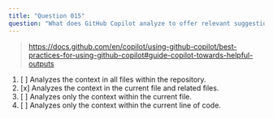 ```yaml
---
title: "Question 015"
question: "What does GitHub Copilot analyze to offer relevant suggestions as you are developing new code?"
---
```



> https://docs.github.com/en/copilot/using-github-copilot/best-practices-for-using-github-copilot#guide-copilot-towards-helpful-outputs
1. [ ] Analyzes the context in all files within the repository.
1. [x] Analyzes the context in the current file and related files.
1. [ ] Analyzes only the context within the current file.
1. [ ] Analyzes only the context within the current line of code.
